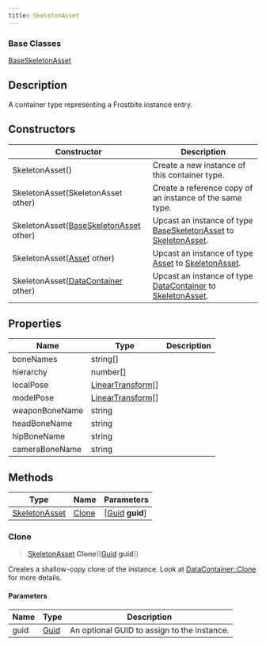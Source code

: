 ```yaml
---
title: SkeletonAsset
---
```

### Base Classes

[BaseSkeletonAsset](BaseSkeletonAsset)

## Description

A container type representing a Frostbite instance entry.

## Constructors

| Constructor                                                              | Description                                                                                                       |
| ------------------------------------------------------------------------ | ----------------------------------------------------------------------------------------------------------------- |
| SkeletonAsset()                                                          | Create a new instance of this container type.                                                                     |
| SkeletonAsset(SkeletonAsset other)                                       | Create a reference copy of an instance of the same type.                                                          |
| SkeletonAsset([BaseSkeletonAsset](BaseSkeletonAsset) other)              | Upcast an instance of type [BaseSkeletonAsset](BaseSkeletonAsset) to [SkeletonAsset](SkeletonAsset).              |
| SkeletonAsset([Asset](Asset) other)                                      | Upcast an instance of type [Asset](Asset) to [SkeletonAsset](SkeletonAsset).                                      |
| SkeletonAsset([DataContainer](/vext/ref/shared/class/datacontainer) other) | Upcast an instance of type [DataContainer](/vext/ref/shared/class/datacontainer) to [SkeletonAsset](SkeletonAsset). |

## Properties

| Name           | Type                                                        | Description |
| -------------- | ----------------------------------------------------------- | ----------- |
| boneNames      | string\[\]                                                  |             |
| hierarchy      | number\[\]                                                  |             |
| localPose      | [LinearTransform](/vext/ref/shared/class/LinearTransform)\[\] |             |
| modelPose      | [LinearTransform](/vext/ref/shared/class/LinearTransform)\[\] |             |
| weaponBoneName | string                                                      |             |
| headBoneName   | string                                                      |             |
| hipBoneName    | string                                                      |             |
| cameraBoneName | string                                                      |             |

## Methods

| Type                           | Name            | Parameters                                     |
| ------------------------------ | --------------- | ---------------------------------------------- |
| [SkeletonAsset](SkeletonAsset) | [Clone](#clone) | \[[Guid](/vext/ref/shared/class/guid) **guid**\] |

### Clone

> [SkeletonAsset](SkeletonAsset) **Clone**(\[[Guid](/vext/ref/shared/class/guid) **guid**\])

Creates a shallow-copy clone of the instance. Look at [DataContainer::Clone](/vext/ref/shared/class/datacontainer#clone) for more details.

#### Parameters

| Name | Type         | Description                                 |
| ---- | ------------ | ------------------------------------------- |
| guid | [Guid](Guid) | An optional GUID to assign to the instance. |
